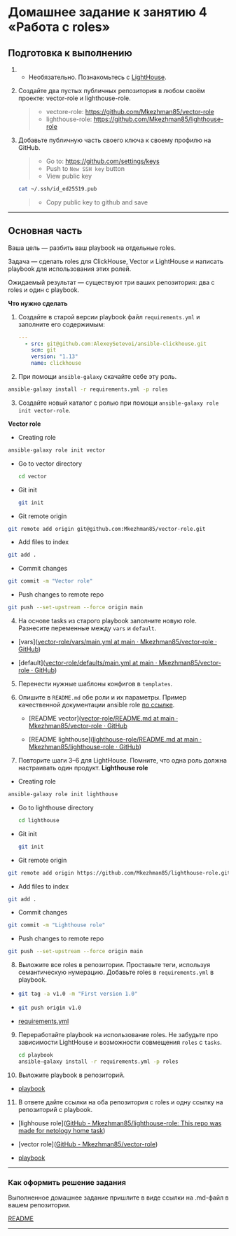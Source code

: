 # Домашнее задание к занятию 4 «Работа с roles»

## Подготовка к выполнению

1. * Необязательно. Познакомьтесь с [LightHouse](https://youtu.be/ymlrNlaHzIY?t=929).

2. Создайте два пустых публичных репозитория в любом своём проекте: vector-role и lighthouse-role.
   
   > * vectore-role: <https://github.com/Mkezhman85/vector-role>
   > * lighthouse-role: <https://github.com/Mkezhman85/lighthouse-role>

3. Добавьте публичную часть своего ключа к своему профилю на GitHub.
   
   > * Go to: <https://github.com/settings/keys>
   > * Push to `New SSH key` button
   > * View public key
   
   ```bash
   cat ~/.ssh/id_ed25519.pub
   ```
   
   > * Copy public key to github and save

---

## Основная часть

Ваша цель — разбить ваш playbook на отдельные roles.

Задача — сделать roles для ClickHouse, Vector и LightHouse и написать playbook для использования этих ролей.

Ожидаемый результат — существуют три ваших репозитория: два с roles и один с playbook.

**Что нужно сделать**

1. Создайте в старой версии playbook файл `requirements.yml` и заполните его содержимым:
   
   ```yaml
   ---
     - src: git@github.com:AlexeySetevoi/ansible-clickhouse.git
       scm: git
       version: "1.13"
       name: clickhouse 
   ```

2. При помощи `ansible-galaxy` скачайте себе эту роль.

```bash
ansible-galaxy install -r requirements.yml -p roles
```

3. Создайте новый каталог с ролью при помощи `ansible-galaxy role init vector-role`.

**Vector role**

- Creating role

```bash
ansible-galaxy role init vector
```

- Go to vector directory
  
  ```bash
  cd vector
  ```

- Git init
  
  ```bash
  git init
  ```

- Git remote origin

```bash
git remote add origin git@github.com:Mkezhman85/vector-role.git
```

- Add files to index

```bash
git add .  
```

- Commit changes

```bash
git commit -m "Vector role"
```

- Push changes to remote repo

```bash
git push --set-upstream --force origin main
```

4. На основе tasks из старого playbook заполните новую role. Разнесите переменные между `vars` и `default`.
- [vars]([vector-role/vars/main.yml at main · Mkezhman85/vector-role · GitHub](https://github.com/Mkezhman85/vector-role/blob/main/vars/main.yml))

- [default]([vector-role/defaults/main.yml at main · Mkezhman85/vector-role · GitHub](https://github.com/Mkezhman85/vector-role/blob/main/defaults/main.yml))
5. Перенести нужные шаблоны конфигов в `templates`.

6. Опишите в `README.md` обе роли и их параметры. Пример качественной документации ansible role [по ссылке](https://github.com/cloudalchemy/ansible-prometheus).
   
   - [README vector]([vector-role/README.md at main · Mkezhman85/vector-role · GitHub](https://github.com/Mkezhman85/vector-role/blob/main/README.md)
   
   - [README lighthouse]([lighthouse-role/README.md at main · Mkezhman85/lighthouse-role · GitHub](https://github.com/Mkezhman85/lighthouse-role/blob/main/README.md))

7. Повторите шаги 3–6 для LightHouse. Помните, что одна роль должна настраивать один продукт.
   **Lighthouse role**
- Creating role

```bash
ansible-galaxy role init lighthouse
```

- Go to lighthouse directory
  
  ```bash
  cd lighthouse
  ```

- Git init
  
  ```bash
  git init
  ```

- Git remote origin

```bash
git remote add origin https://github.com/Mkezhman85/lighthouse-role.git
```

- Add files to index

```bash
git add .  
```

- Commit changes

```bash
git commit -m "Lighthouse role"
```

- Push changes to remote repo

```bash
git push --set-upstream --force origin main
```

8. Выложите все roles в репозитории. Проставьте теги, используя семантическую нумерацию. Добавьте roles в `requirements.yml` в playbook.
- ```bash
  git tag -a v1.0 -m "First version 1.0"
  ```

- ```bash
  git push origin v1.0
  ```

- [requirements.yml](...)
9. Переработайте playbook на использование roles. Не забудьте про зависимости LightHouse и возможности совмещения `roles` с `tasks`.
   
   ```bash
   cd playbook
   ansible-galaxy install -r requirements.yml -p roles
   ```

10. Выложите playbook в репозиторий.
- [playbook](...)
11. В ответе дайте ссылки на оба репозитория с roles и одну ссылку на репозиторий с playbook.
- [lighhouse role]([GitHub - Mkezhman85/lighthouse-role: This repo was made for netology home task](https://github.com/Mkezhman85/lighthouse-role))

- [vector role]([GitHub - Mkezhman85/vector-role](https://github.com/Mkezhman85/vector-role))

- [playbook](...)

---

### Как оформить решение задания

Выполненное домашнее задание пришлите в виде ссылки на .md-файл в вашем репозитории.

[README](...)

---
